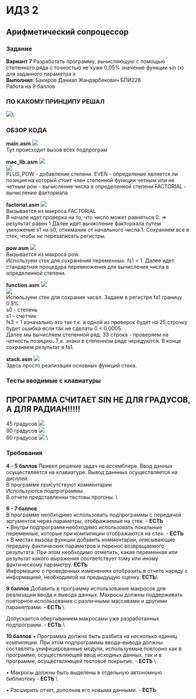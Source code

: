 # ИДЗ 2
## Арифметический сопроцессор

### Задание
**Вариант 7**
Разработать программу, вычисляющую с помощью степенного
ряда с точностью не хуже 0,05% значение функции sin (x) для заданного параметра x\
**Выполнил**: Бакиров Даниал Жандарбекович БПИ226\
Работа на 9 баллов
### ПО КАКОМУ ПРИНЦИПУ РЕШАЛ
<image src="C:\HSE\Second COurse HSe\ABC\ИДЗ_2\images\sin.png">\
### ОБЗОР КОДА
**main.asm**
<image src="C:\HSE\Second COurse HSe\ABC\ИДЗ_2\images\main.png">\
Тут происходит вызов всех подпрограм



**mac_lib.asm**
<image src="C:\HSE\Second COurse HSe\ABC\ИДЗ_2\images\mac_lib1.png"> \
<image src="C:\HSE\Second COurse HSe\ABC\ИДЗ_2\images\mac_lib2.png"> \
PLUS_POW - добавление степени.
EVEN - определение является ли позиция на который стоит член степенной функции четным или не четным
pow - вычисление числа в определенной степени
FACTORIAL - вычисление факториала



**factorial.asm**
<image src="C:\HSE\Second COurse HSe\ABC\ИДЗ_2\images\factorial.png"> \
Вызывается из макроса FACTORIAL\
В начале идет проверка на то, что число может равняться 0. => результат равен 1
Далее идет вычисление факториала путем умножение s1 на s0, отнимания от начального числа 1.
Сохраняем все в стек, чтобы не перезаписать регистры.



**pow.asm**
<image src="C:\HSE\Second COurse HSe\ABC\ИДЗ_2\images\pow.png"> \
Вызывается из макроса pow.\
Используем стек для сохранения переменных. fs1 = 1. Далее идет стандартная процедура перемножения для вычисления числа в определенной степени.





**function.asm**
<image src="C:\HSE\Second COurse HSe\ABC\ИДЗ_2\images\function1.png"> \
<image src="C:\HSE\Second COurse HSe\ABC\ИДЗ_2\images\function2.png"> \
Используем стек для сохрания чисел. Задаем в регистре fa1 границу 0.5%.\
s0 - степень\
s1 - счетчик\
fs3 = 1 изначально это так т.к. в одной из проверок будет на 25 строчку будет ошибка если так не сделать 0 < 0.0005.\
Далее мы вычисляем степенной ряд.
33 строка - проверяем на четность позицию. Т.к. знаки в степенном ряде чередуются.
В конце сохраняем результат в fa1.



**stack.asm**
<image src="C:\HSE\Second COurse HSe\ABC\ИДЗ_2\images\stack.png"> \
Здесь просто реализация основных функций стека.

### Тесты вводимые с клавиатуры
## ПРОГРАММА СЧИТАЕТ SIN НЕ ДЛЯ ГРАДУСОВ, А ДЛЯ РАДИАН!!!!!
45 градусов
<image src="C:\HSE\Second COurse HSe\ABC\ИДЗ_2\images\45deg.png"> \
90 градусов
<image src="C:\HSE\Second COurse HSe\ABC\ИДЗ_2\images\90deg.png"> \
60 градусов
<image src="C:\HSE\Second COurse HSe\ABC\ИДЗ_2\images\60deg.png"> \


### Требования
**4 - 5 баллов**
Привел решение задач на ассемблере. Ввод данных осуществляется на клавиатуре. Вывод даннных осуществляется на дисплей.\
В программе присутствуют комментарии\
Используются подпрограммы.\
В отчете представленны тестовы прогоны. \


**6 - 7 баллов**\
В программе необходимо использовать подпрограммы с передачей
аргументов через параметры, отображаемые на стек. - **ЕСТЬ** \
• Внутри подпрограмм необходимо использовать локальные переменные, которые при компиляции отображаются на стек. - **ЕСТЬ**\
• В местах вызова функции добавить комментарии, описывающие
передачу фактических параметров и перенос возвращаемого результата. При этом необходимо отметить, какая переменная или
результат какого выражения соответствует тому или иному фактическому параметру. **ЕСТЬ** \
Информацию о проведенных изменениях отобразить в отчете наряду с информацией, необходимой на предыдущую оценку. **ЕСТЬ**\


**9 баллов**
Добавить в программу использование макросов для реализации
ввода и вывода данных. Макросы должны поддерживать повторное
использование с различными массивами и другими параметрами. - **ЕСТЬ** \

Допускается обертыванием макросами уже разработанных подпрограмм. - **ЕСТЬ** \

**10 баллов**
• Программа должна быть разбита на несколько единиц компиляции. При этом подпрограммы ввода–вывода должны составлять
унифицированные модули, используемые повторно как в программе, осуществляющей ввод исходных данных, так и в программе,
осуществляющей тестовое покрытие. - **ЕСТЬ** \

• Макросы должны быть выделены в отдельную автономную библиотеку - **ЕСТЬ** \

• Расширить отчет, дополнив его новыми данными. - **ЕСТЬ** 